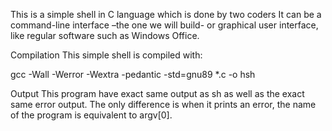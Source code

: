 
This is a simple shell in C language which is done by two coders 
It can be a command-line interface –the one we will build- or graphical user interface, like regular software such as Windows Office.

Compilation This simple shell is compiled with:

gcc -Wall -Werror -Wextra -pedantic -std=gnu89 *.c -o hsh

Output This program have exact same output as sh as well as the exact same error output. The only difference is when it prints an error, the name of the program is equivalent to argv[0].
